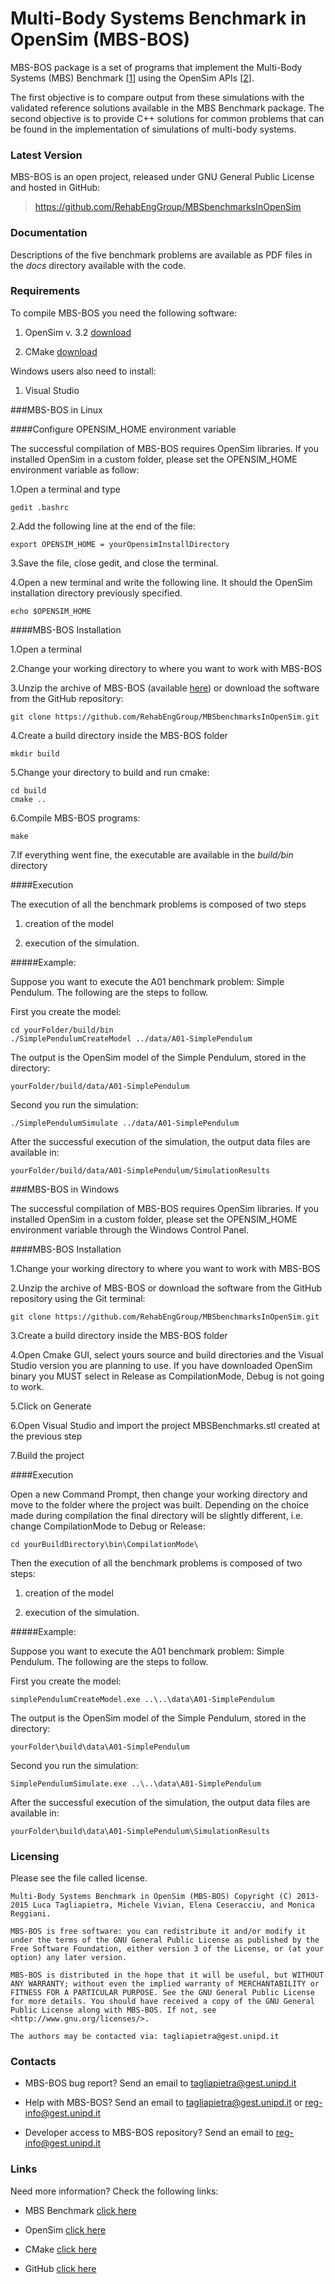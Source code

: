 # Multi-Body Systems Benchmark in OpenSim (MBS-BOS)

MBS-BOS package is a set of programs that implement the Multi-Body Systems (MBS) Benchmark [[1]] using the OpenSim APIs [[2]].

The first objective is to compare output from these simulations with the validated reference solutions available in the MBS Benchmark package.
The second objective is to provide C++ solutions for common problems that can be found in the implementation of simulations of multi-body systems.

### Latest Version
MBS-BOS is an open project, released under GNU General Public License and hosted in GitHub:

> https://github.com/RehabEngGroup/MBSbenchmarksInOpenSim

### Documentation
Descriptions of the five benchmark problems are available as PDF files in the *docs* directory available with the code.  

### Requirements
To compile MBS-BOS you need the following software:

1. OpenSim v. 3.2 [download][2]

2. CMake [download][3]

Windows users also need to install:

1. Visual Studio

###MBS-BOS in Linux

####Configure OPENSIM_HOME environment variable

The successful compilation of MBS-BOS requires OpenSim libraries. If you installed OpenSim in a custom folder, please set the OPENSIM_HOME environment variable as follow:

1.Open a terminal and type

    gedit .bashrc

2.Add the following line at the end of the file:

    export OPENSIM_HOME = yourOpensimInstallDirectory

3.Save the file, close gedit, and close the terminal.

4.Open a new terminal and write the following line. It should the OpenSim installation directory previously specified.

    echo $OPENSIM_HOME

####MBS-BOS Installation

1.Open a terminal

2.Change your working directory to where you want to work with MBS-BOS

3.Unzip the archive of MBS-BOS (available [here][5]) or download the software from the GitHub repository:

    git clone https://github.com/RehabEngGroup/MBSbenchmarksInOpenSim.git

4.Create a build directory inside the MBS-BOS folder

    mkdir build

5.Change your directory to build and run cmake:

    cd build
    cmake ..

6.Compile MBS-BOS programs:

    make

7.If everything went fine, the executable are available in the *build/bin* directory

####Execution

The execution of all the benchmark problems is composed of two steps

1. creation of the model  

2. execution of the simulation.  

#####Example:

Suppose you want to execute the A01 benchmark problem: Simple Pendulum. The following are the steps to follow.

First you create the model:

    cd yourFolder/build/bin
    ./SimplePendulumCreateModel ../data/A01-SimplePendulum

The output is the OpenSim model of the Simple Pendulum, stored in the directory:

    yourFolder/build/data/A01-SimplePendulum

Second you run the simulation:

    ./SimplePendulumSimulate ../data/A01-SimplePendulum

After the successful execution of the simulation, the output data files are available in:  

    yourFolder/build/data/A01-SimplePendulum/SimulationResults


###MBS-BOS in Windows

The successful compilation of MBS-BOS requires OpenSim libraries. If you installed OpenSim in a custom folder, please set the OPENSIM_HOME environment variable through the Windows Control Panel.

####MBS-BOS Installation

1.Change your working directory to where you want to work with MBS-BOS

2.Unzip the archive of MBS-BOS or download the software from the GitHub repository using the Git terminal:

    git clone https://github.com/RehabEngGroup/MBSbenchmarksInOpenSim.git

3.Create a build directory inside the MBS-BOS folder

4.Open Cmake GUI, select yours source and build directories and the Visual Studio version you are planning to use. If you have downloaded OpenSim binary you MUST select in Release as CompilationMode, Debug is not going to work.

5.Click on Generate

6.Open Visual Studio and import the project  MBSBenchmarks.stl created at the previous step

7.Build the project

####Execution

Open a new Command Prompt, then change your working directory and move to the folder where the project was built. Depending on the choice made during compilation the final directory will be slightly different, i.e. change CompilationMode to Debug or Release:

    cd yourBuildDirectory\bin\CompilationMode\

Then the execution of all the benchmark problems is composed of two steps:

1. creation of the model  

2. execution of the simulation.  

#####Example:

Suppose you want to execute the A01 benchmark problem: Simple Pendulum. The following are the steps to follow.


First you create the model:

    simplePendulumCreateModel.exe ..\..\data\A01-SimplePendulum

The output is the OpenSim model of the Simple Pendulum, stored in the directory:

    yourFolder\build\data\A01-SimplePendulum

Second you run the simulation:

    SimplePendulumSimulate.exe ..\..\data\A01-SimplePendulum

After the successful execution of the simulation, the output data files are available in:  

    yourFolder\build\data\A01-SimplePendulum\SimulationResults


### Licensing
Please see the file called license.

    Multi-Body Systems Benchmark in OpenSim (MBS-BOS) Copyright (C) 2013-2015 Luca Tagliapietra, Michele Vivian, Elena Ceseracciu, and Monica Reggiani.

    MBS-BOS is free software: you can redistribute it and/or modify it under the terms of the GNU General Public License as published by the Free Software Foundation, either version 3 of the License, or (at your option) any later version.

    MBS-BOS is distributed in the hope that it will be useful, but WITHOUT ANY WARRANTY; without even the implied warranty of MERCHANTABILITY or FITNESS FOR A PARTICULAR PURPOSE. See the GNU General Public License for more details. You should have received a copy of the GNU General Public License along with MBS-BOS. If not, see <http://www.gnu.org/licenses/>.

    The authors may be contacted via: tagliapietra@gest.unipd.it

### Contacts

- MBS-BOS bug report? Send an email to <tagliapietra@gest.unipd.it>

- Help with MBS-BOS? Send an email to <tagliapietra@gest.unipd.it> or <reg-info@gest.unipd.it>

- Developer access to MBS-BOS repository? Send an email to <reg-info@gest.unipd.it>

### Links
Need more information? Check the following links:

- MBS Benchmark [click here][1]

- OpenSim [click here][2]

- CMake [click here][3]

- GitHub [click here][4]


[1]: http://lim.ii.udc.es/mbsbenchmark/
[2]: http://opensim.stanford.edu
[3]: http://cmake.org
[4]: http://github.com
[5]: https://github.com/RehabEngGroup/MBSbenchmarksInOpenSim
